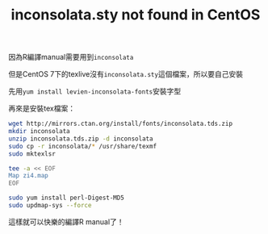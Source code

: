 ﻿---
layout: post
title: "inconsolata.sty not found in CentOS"
---

因為R編譯manual需要用到`inconsolata`

但是CentOS 7下的texlive沒有`inconsolata.sty`這個檔案，所以要自己安裝

先用`yum install levien-inconsolata-fonts`安裝字型

再來是安裝tex檔案：

``` sh
wget http://mirrors.ctan.org/install/fonts/inconsolata.tds.zip
mkdir inconsolata
unzip inconsolata.tds.zip -d inconsolata
sudo cp -r inconsolata/* /usr/share/texmf
sudo mktexlsr

tee -a << EOF
Map zi4.map
EOF

sudo yum install perl-Digest-MD5
sudo updmap-sys --force
```

這樣就可以快樂的編譯R manual了！

